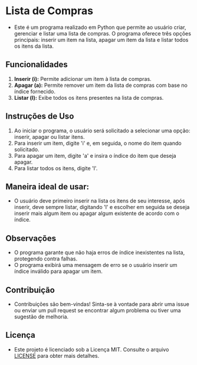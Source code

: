 # Lista de Compras

- Este é um programa realizado em Python que permite ao usuário criar, gerenciar e listar uma lista de compras. O programa oferece três opções principais: inserir um item na lista, apagar um item da lista e listar todos os itens da lista.

## Funcionalidades

1. **Inserir (i):** Permite adicionar um item à lista de compras.
2. **Apagar (a):** Permite remover um item da lista de compras com base no índice fornecido.
3. **Listar (l):** Exibe todos os itens presentes na lista de compras.

## Instruções de Uso

1. Ao iniciar o programa, o usuário será solicitado a selecionar uma opção: inserir, apagar ou listar itens.
2. Para inserir um item, digite 'i' e, em seguida, o nome do item quando solicitado.
3. Para apagar um item, digite 'a' e insira o índice do item que deseja apagar.
4. Para listar todos os itens, digite 'l'. 

## Maneira ideal de usar:

- O usuário deve primeiro inserir na lista os itens de seu interesse, após inserir, deve sempre listar, digitando 'l' e escolher em seguida se deseja inserir mais algum item ou apagar algum existente de acordo com o índice.

## Observações

- O programa garante que não haja erros de índice inexistentes na lista, protegendo contra falhas.
- O programa exibirá uma mensagem de erro se o usuário inserir um índice inválido para apagar um item.

## Contribuição

- Contribuições são bem-vindas! Sinta-se à vontade para abrir uma issue ou enviar um pull request se encontrar algum problema ou tiver uma sugestão de melhoria.

## Licença

- Este projeto é licenciado sob a Licença MIT. Consulte o arquivo [LICENSE](LICENSE) para obter mais detalhes.

